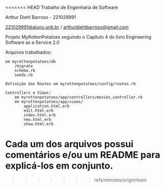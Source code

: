 
<<<<<<< HEAD
Trabalho de Engenharia de Software 

Arthur Diehl Barroso - 221029991

221029991@aluno.unb.br / arthurdiehlbarroso@gmail.com

Projeto MyRottenPotatoes seguindo o Capítulo 4 do livro
Engineering Software as a Service 2.0

Arquivos trabalhados:

    em myrottenpotatoes/db
        /migrate
        schema.rb
        seeds.rb
 
    Definição das Routes em myrottenpotatoes/config/routes.rb 

    Controllers e Views:
        em myrottenpotatoes/app/controllers/movies_controller.rb
        em myrottenpotatoes/app/views/
            application.html.erb
            edit.html.erb
            index.html.erb
            new.html.erb
            show.html.erb

Cada um dos arquivos possui comentários e/ou um README 
para explicá-los em conjunto. 
=======
>>>>>>> refs/remotes/origin/main
